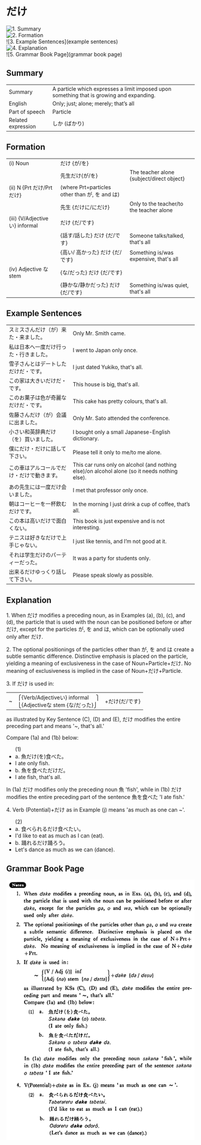 # だけ

![1. Summary](summary)<br>
![2. Formation](formation)<br>
![3. Example Sentences](example sentences)<br>
![4. Explanation](explanation)<br>
![5. Grammar Book Page](grammar book page)<br>


## Summary

<table><tr>   <td>Summary</td>   <td>A particle which expresses a limit imposed upon something that is growing and expanding.</td></tr><tr>   <td>English</td>   <td>Only; just; alone; merely; that’s all</td></tr><tr>   <td>Part of speech</td>   <td>Particle</td></tr><tr>   <td>Related expression</td>   <td>しか (ばかり)</td></tr></table>

## Formation

<table class="table"><tbody><tr class="tr head"><td class="td"><span class="numbers">(i)</span> <span class="bold">Noun</span></td><td class="td"><span>だけ {</span><span class="concept">が</span>/<span class="concept">を</span><span>}</span></td><td class="td"></td></tr><tr class="tr"><td class="td"></td><td class="td"><span>先生</span><span class="concept">だけ</span><span>{</span><span class="concept">が</span>/<span class="concept">を</span><span>}</span></td><td class="td"><span>The teacher alone {subject/direct object}</span></td></tr><tr class="tr head"><td class="td"><span class="numbers">(ii)</span> <span class="bold">N {Prt だけ/Prt だけ}</span></td><td class="td"><span>(where Prt=particles other than が, を and は)</span> <span class="concept"></span></td><td class="td"></td></tr><tr class="tr"><td class="td"></td><td class="td"><span>先生 {</span><span class="concept">だけに</span><span>/</span><span class="concept">にだけ</span><span>}</span></td><td class="td"><span>Only to the teacher/to the teacher alone</span></td></tr><tr class="tr head"><td class="td"><span class="numbers">(iii)</span> <span class="bold">{V/Adjective い} informal</span></td><td class="td"><span class="concept">だけ</span> {<span class="concept">だ</span><span>/</span><span class="concept">です</span><span>}</span></td><td class="td"></td></tr><tr class="tr"><td class="td"></td><td class="td"><span>{話す/話した} <span class="concept">だけ</span> {<span class="concept">だ</span><span>/</span><span class="concept">です</span><span>}</span></span></td><td class="td"><span>Someone talks/talked, that's all</span></td></tr><tr class="tr"><td class="td"></td><td class="td"><span>{高い/ 高かった} <span class="concept">だけ</span> {<span class="concept">だ</span><span>/</span><span class="concept">です</span><span>}</span></span></td><td class="td"><span>Something is/was expensive, that's all</span></td></tr><tr class="tr head"><td class="td"><span class="numbers">(iv)</span> <span class="bold">Adjective な stem</span></td><td class="td"><span>{</span><span class="concept">な</span><span>/</span><span class="concept">だった</span><span>} </span><span class="concept">だけ</span><span> {</span><span class="concept">だ</span><span>/</span><span class="concept">です</span><span>}</span></td><td class="td"></td></tr><tr class="tr"><td class="td"></td><td class="td"><span>{静か</span><span class="concept">な</span><span>/静か</span><span class="concept">だった</span><span>} </span><span class="concept">だけ</span><span> {</span><span class="concept">だ</span><span>/</span><span class="concept">です</span><span>}</span></td><td class="td"><span>Something is/was quiet, that's all</span></td></tr></tbody></table>

## Example Sentences

<table><tr>   <td>スミスさんだけ（が）来た・来ました。</td>   <td>Only Mr. Smith came.</td></tr><tr>   <td>私は日本へ一度だけ行った・行きました。</td>   <td>I went to Japan only once.</td></tr><tr>   <td>雪子さんとはデートしただけだ・です。</td>   <td>I just dated Yukiko, that's all.</td></tr><tr>   <td>この家は大きいだけだ・です。</td>   <td>This house is big, that's all.</td></tr><tr>   <td>このお菓子は色が奇麗なだけだ・です。</td>   <td>This cake has pretty colours, that's all.</td></tr><tr>   <td>佐藤さんだけ（が）会議に出ました。</td>   <td>Only Mr. Sato attended the conference.</td></tr><tr>   <td>小さい和英辞典だけ（を）買いました。</td>   <td>I bought only a small Japanese-English dictionary.</td></tr><tr>   <td>僕にだけ・だけに話して下さい。</td>   <td>Please tell it only to me/to me alone.</td></tr><tr>   <td>この車はアルコールでだけ・だけで動きます。</td>   <td>This car runs only on alcohol (and nothing else)/on alcohol alone (so it needs nothing else).</td></tr><tr>   <td>あの先生には一度だけ会いました。</td>   <td>I met that professor only once.</td></tr><tr>   <td>朝はコーヒーを一杯飲むだけです。</td>   <td>In the morning I just drink a cup of coffee, that’s all.</td></tr><tr>   <td>この本は高いだけで面白くない。</td>   <td>This book is just expensive and is not interesting.</td></tr><tr>   <td>テニスは好きなだけで上手じゃない。</td>   <td>I just like tennis, and I’m not good at it.</td></tr><tr>   <td>それは学生だけのパーティーだった。</td>   <td>It was a party for students only.</td></tr><tr>   <td>出来るだけゆっくり話して下さい。</td>   <td>Please speak slowly as possible.</td></tr></table>

## Explanation

<p>1. When <span class="cloze">だけ</span> modifies a preceding noun, as in Examples (a), (b), (c), and (d), the particle that is used with the noun can be positioned before or after <span class="cloze">だけ</span>, except for the particles が, を and は,  which can be optionally used only after <span class="cloze">だけ</span>.</p>  <p>2. The optional positionings of the particles other than が, を and は create a subtle semantic difference. Distinctive emphasis is placed on the particle, yielding a meaning of exclusiveness in the case of Noun+Particle+<span class="cloze">だけ</span>. No meaning of exclusiveness is implied in the case of Noun+<span class="cloze">だけ</span>+Particle.</p>  <p>3. If だけ</span> is used in:</p>  <table class="table"> <tbody> <tr class="tr"> <td class="td">~</td> <td class="td">⎧{Verb/Adjectiveい} informal&nbsp;&nbsp;&nbsp;&nbsp;&nbsp;⎫<br>⎩{Adjectiveな stem {な/だった}⎭</td> <td class="td">+<span class="cloze">だけ</span>{だ/です}</td> </tr> </tbody> </table>   <p>as illustrated by Key Sentence (C), (D) and (E), <span class="cloze">だけ</span> modifies the entire preceding part and means '~, that's all.' <p>  <p>Compare (1a) and (1b) below:</p>  <ul>(1) <li>a. 魚<span class="cloze">だけ</span>(を)食べた。</li> <li>I ate only fish.</li> <div class="divide"></div> <li>b. 魚を食べた<span class="cloze">だけ</span>だ。</li> <li>I ate fish, that's all.</li> </ul>  <p>In (1a) <span class="cloze">だけ modifies only the preceding noun 魚 'fish', while in (1b)<span class="cloze"> だけ</span> modifies the entire preceding part of the sentence 魚を食べた 'I ate fish.'</p>  <p>4. Verb (Potential)+<span class="cloze">だけ</span> as in Example (j) means 'as much as one can ~'.</p>  <ul>(2) <li>a. 食べられる<span class="cloze">だけ</span>食べたい。</li> <li>I'd like to eat as much as I can (eat).</li> <div class="divide"></div> <li>b. 踊れる<span class="cloze">だけ</span>踊ろう。</li> <li>Let's dance as much as we can (dance).</li> </ul>

## Grammar Book Page

![](../img/Basicだけ.png)

